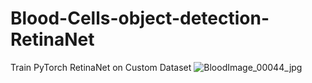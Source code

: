 # Blood-Cells-object-detection-RetinaNet
Train PyTorch RetinaNet on Custom Dataset
![BloodImage_00044_jpg](https://github.com/mostafa-anwar83/Blood-Cells-object-detection-RetinaNet/assets/67271619/6cbb0d13-e226-4bad-a1eb-83efc3d7a367)
